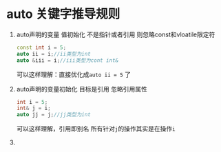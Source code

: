 # auto 关键字推导规则
1. auto声明的变量 值初始化 不是指针或者引用 则忽略const和vloatile限定符

   ```c++
   const int i = 5;
   auto ii = i;//ii类型为int
   auto &iii = i;//iii类型为cont int&
   ```

   可以这样理解：直接优化成`auto ii = 5` 了

   

2. auto声明的变量初始化 目标是引用 忽略引用属性

   ```c++
   int i = 5;
   int& j = i;
   auto jj = j;//jj类型为int
   ```

   可以这样理解，引用即别名 所有针对`j`的操作其实是在操作`i`

   

3. 



